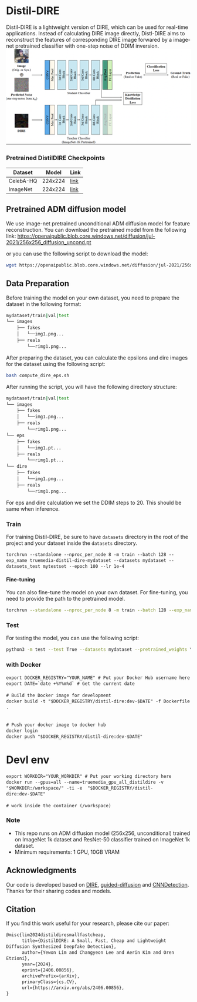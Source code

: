 # Distil-DIRE
Distil-DIRE is a lightweight version of DIRE, which can be used for real-time applications. Instead of calculating DIRE image directly, Distl-DIRE aims to reconstruct the features of corresponding DIRE image forwared by a image-net pretrained classifier with one-step noise of DDIM inversion. 
![overview](distil.png)

### Pretrained DistilDIRE Checkpoints
| Dataset | Model | Link |
| --- | --- | --- |
| CelebA-HQ | 224x224 | [link]() |
| ImageNet | 224x224 | [link]() |




## Pretrained ADM diffusion model
We use image-net pretrained unconditional ADM diffusion model for feature reconstruction. You can download the pretrained model from the following link:
https://openaipublic.blob.core.windows.net/diffusion/jul-2021/256x256_diffusion_uncond.pt

or you can use the following script to download the model:
```bash
wget https://openaipublic.blob.core.windows.net/diffusion/jul-2021/256x256_diffusion_uncond.pt -O models/256x256-adm.pt
```

## Data Preparation
Before training the model on your own dataset, you need to prepare the dataset in the following format:
```bash
mydataset/train|val|test
└── images
    ├── fakes
    │   └──img1.png...
    ├── reals
        └──rimg1.png...
```

After preparing the dataset, you can calculate the epsilons and dire images for the dataset using the following script:
```bash
bash compute_dire_eps.sh
```

After running the script, you will have the following directory structure:
```bash
mydataset/train|val|test
└── images
    ├── fakes
    │   └──img1.png...
    ├── reals
        └──rimg1.png...
└── eps
    ├── fakes
    │   └──img1.pt...
    ├── reals
        └──rimg1.pt...
└── dire
    ├── fakes
    │   └──img1.png...
    ├── reals
        └──rimg1.png...
``` 
For eps and dire calculation we set the DDIM steps to 20. This should be same when inference.

### Train
For training Distil-DIRE, be sure to have `datasets` directory in the root of the project and your dataset inside the `datasets` directory. 
```
torchrun --standalone --nproc_per_node 8 -m train --batch 128 --exp_name truemedia-distil-dire-mydataset --datasets mydataset --datasets_test mytestset --epoch 100 --lr 1e-4

```

#### Fine-tuning
You can also fine-tune the model on your own dataset. For fine-tuning, you need to provide the path to the pretrained model. 
```bash
torchrun --standalone --nproc_per_node 8 -m train --batch 128 --exp_name truemedia-distil-dire-mydataset --datasets mydataset --datasets_test mytestset --epoch 100 --lr 1e-4 --pretrained_weights YOUR_PRETRAINED_MODEL_PATH
```
 

### Test
For testing the model, you can use the following script:
```bash
python3 -m test --test True --datasets mydataset --pretrained_weights YOUR_PRETRAINED_MODEL_PATH
```


### with Docker 
```
export DOCKER_REGISTRY="YOUR_NAME" # Put your Docker Hub username here  
export DATE=`date +%Y%m%d` # Get the current date

# Build the Docker image for development
docker build -t "$DOCKER_REGISTRY/distil-dire:dev-$DATE" -f Dockerfile .


# Push your docker image to docker hub
docker login
docker push "$DOCKER_REGISTRY/distil-dire:dev-$DATE"

```


# Devl env 
```
export WORKDIR="YOUR_WORKDIR" # Put your working directory here
docker run --gpus=all --name=truemedia_gpu_all_distildire -v "$WORKDIR:/workspace/" -ti -e  "$DOCKER_REGISTRY/distil-dire:dev-$DATE"

# work inside the container (/workspace)
```

### Note
* This repo runs on ADM diffusion model (256x256, unconditional) trained on ImageNet 1k dataset and ResNet-50 classifier trained on ImageNet 1k dataset. 
* Minimum requirements: 1 GPU, 10GB VRAM


## Acknowledgments
Our code is developed based on [DIRE](https://github.com/ZhendongWang6/DIRE), [guided-diffusion](https://github.com/openai/guided-diffusion) and [CNNDetection](https://github.com/peterwang512/CNNDetection). Thanks for their sharing codes and models.

## Citation
If you find this work useful for your research, please cite our paper:
```
@misc{lim2024distildiresmallfastcheap,
      title={DistilDIRE: A Small, Fast, Cheap and Lightweight Diffusion Synthesized Deepfake Detection}, 
      author={Yewon Lim and Changyeon Lee and Aerin Kim and Oren Etzioni},
      year={2024},
      eprint={2406.00856},
      archivePrefix={arXiv},
      primaryClass={cs.CV},
      url={https://arxiv.org/abs/2406.00856}, 
}
```
